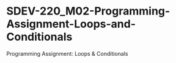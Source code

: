 # SDEV-220_M02-Programming-Assignment-Loops-and-Conditionals
Programming Assignment: Loops &amp; Conditionals
